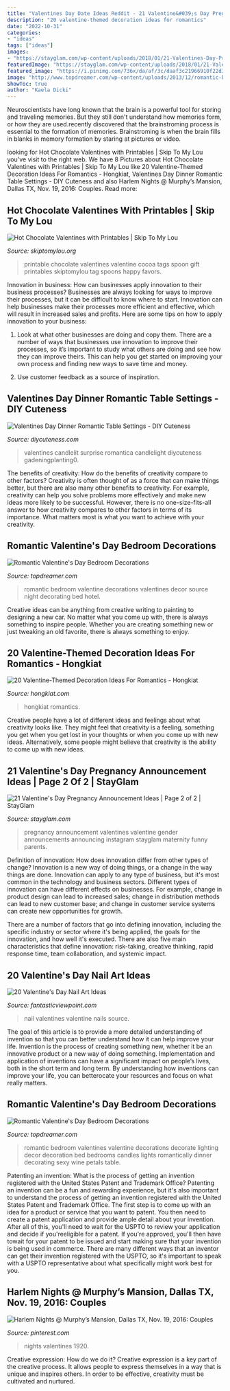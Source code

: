 ```yaml
---
title: "Valentines Day Date Ideas Reddit - 21 Valentine&#039;s Day Pregnancy Announcement Ideas"
description: "20 valentine-themed decoration ideas for romantics"
date: "2022-10-31"
categories:
- "ideas"
tags: ["ideas"]
images:
- "https://stayglam.com/wp-content/uploads/2018/01/21-Valentines-Day-Pregnancy-Announcement.jpg"
featuredImage: "https://stayglam.com/wp-content/uploads/2018/01/21-Valentines-Day-Pregnancy-Announcement.jpg"
featured_image: "https://i.pinimg.com/736x/da/af/3c/daaf3c21966910f22d3c8de9073c106d---costumes-harlem-nights.jpg"
image: "http://www.topdreamer.com/wp-content/uploads/2013/12/romantic-bedroom-for-Valentine-7.jpg"
ShowToc: true
author: "Kaela Dicki"
---
```



Neuroscientists have long known that the brain is a powerful tool for storing and traveling memories. But they still don't understand how memories form, or how they are used.recently discovered that the brainstroming process is essential to the formation of memories. Brainstroming is when the brain fills in blanks in memory formation by staring at pictures or video.

	

		
looking for Hot Chocolate Valentines with Printables | Skip To My Lou you've visit to the right web. We have 8 Pictures about Hot Chocolate Valentines with Printables | Skip To My Lou like 20 Valentine-Themed Decoration Ideas For Romantics - Hongkiat, Valentines Day Dinner Romantic Table Settings - DIY Cuteness and also Harlem Nights @ Murphy’s Mansion, Dallas TX, Nov. 19, 2016: Couples. Read more:
		
    
## Hot Chocolate Valentines With Printables | Skip To My Lou

<img loading=lazy src="http://www.skiptomylou.org/wp-content/uploads/2015/01/cocoa-for-you-tag-1.jpg" onerror="this.onerror=null;this.src='https://tse2.mm.bing.net/th?id=OIP.ncSJfbPvqUJmFTvm7lWzkgHaJ4&amp;pid=15.1';" alt="Hot Chocolate Valentines with Printables | Skip To My Lou">

_Source: skiptomylou.org_

>printable chocolate valentines valentine cocoa tags spoon gift printables skiptomylou tag spoons happy favors. 

	

Innovation in business: How can businesses apply innovation to their business processes?
Businesses are always looking for ways to improve their processes, but it can be difficult to know where to start. Innovation can help businesses make their processes more efficient and effective, which will result in increased sales and profits. Here are some tips on how to apply innovation to your business: 
1. Look at what other businesses are doing and copy them. There are a number of ways that businesses use innovation to improve their processes, so it’s important to study what others are doing and see how they can improve theirs. This can help you get started on improving your own process and finding new ways to save time and money. 

2. Use customer feedback as a source of inspiration.

    
## Valentines Day Dinner Romantic Table Settings - DIY Cuteness

<img loading=lazy src="https://diycuteness.com/wp-content/uploads/2019/12/Valentines-Day-Dinner-Romantic-Table-Settings-9.jpg" onerror="this.onerror=null;this.src='https://tse1.mm.bing.net/th?id=OIP.Xn-arz10oaYd3m-oGcJDgwHaNJ&amp;pid=15.1';" alt="Valentines Day Dinner Romantic Table Settings - DIY Cuteness">

_Source: diycuteness.com_

>valentines candlelit surprise romantica candlelight diycuteness gadeningplanting0. 

	

The benefits of creativity: How do the benefits of creativity compare to other factors?
Creativity is often thought of as a force that can make things better, but there are also many other benefits to creativity. For example, creativity can help you solve problems more effectively and make new ideas more likely to be successful. However, there is no one-size-fits-all answer to how creativity compares to other factors in terms of its importance. What matters most is what you want to achieve with your creativity.

    
## Romantic Valentine&#039;s Day Bedroom Decorations

<img loading=lazy src="http://www.topdreamer.com/wp-content/uploads/2013/12/romantic-bedroom-for-Valentine-7.jpg" onerror="this.onerror=null;this.src='https://tse4.mm.bing.net/th?id=OIP._NK8gT_BfyxqiAwbVzm0HQHaE6&amp;pid=15.1';" alt="Romantic Valentine&#039;s Day Bedroom Decorations">

_Source: topdreamer.com_

>romantic bedroom valentine decorations valentines decor source night decorating bed hotel. 

	

Creative ideas can be anything from creative writing to painting to designing a new car. No matter what you come up with, there is always something to inspire people. Whether you are creating something new or just tweaking an old favorite, there is always something to enjoy.

    
## 20 Valentine-Themed Decoration Ideas For Romantics - Hongkiat

<img loading=lazy src="https://assets.hongkiat.com/uploads/valentines-day-decoration-ideas/1-valentines-day-decoration-ideas.jpg" onerror="this.onerror=null;this.src='https://tse1.mm.bing.net/th?id=OIP.a1dfWt8PjeI5v2i9eXV-lQHaKe&amp;pid=15.1';" alt="20 Valentine-Themed Decoration Ideas For Romantics - Hongkiat">

_Source: hongkiat.com_

>hongkiat romantics. 

	

Creative people have a lot of different ideas and feelings about what creativity looks like. They might feel that creativity is a feeling, something you get when you get lost in your thoughts or when you come up with new ideas. Alternatively, some people might believe that creativity is the ability to come up with new ideas.

    
## 21 Valentine&#039;s Day Pregnancy Announcement Ideas | Page 2 Of 2 | StayGlam

<img loading=lazy src="https://stayglam.com/wp-content/uploads/2018/01/21-Valentines-Day-Pregnancy-Announcement.jpg" onerror="this.onerror=null;this.src='https://tse1.mm.bing.net/th?id=OIP.fjAKX1qZ96kXoV6hCf7cBwHaEf&amp;pid=15.1';" alt="21 Valentine&#039;s Day Pregnancy Announcement Ideas | Page 2 of 2 | StayGlam">

_Source: stayglam.com_

>pregnancy announcement valentines valentine gender announcements announcing instagram stayglam maternity funny parents. 

	

Definition of innovation: How does innovation differ from other types of change?
Innovation is a new way of doing things, or a change in the way things are done. Innovation can apply to any type of business, but it's most common in the technology and business sectors.
Different types of innovation can have different effects on businesses. For example, change in product design can lead to increased sales; change in distribution methods can lead to new customer base; and change in customer service systems can create new opportunities for growth.

There are a number of factors that go into defining innovation, including the specific industry or sector where it's being applied, the goals for the innovation, and how well it's executed. There are also five main characteristics that define innovation: risk-taking, creative thinking, rapid response time, team collaboration, and systemic impact.

    
## 20 Valentine&#039;s Day Nail Art Ideas

<img loading=lazy src="http://www.fantasticviewpoint.com/wp-content/uploads/2014/02/Valentines-Nails-7.jpg" onerror="this.onerror=null;this.src='https://tse2.mm.bing.net/th?id=OIP.18SMYUflc5JVD9rm4NZnEgHaJ7&amp;pid=15.1';" alt="20 Valentine&#039;s Day Nail Art Ideas">

_Source: fantasticviewpoint.com_

>nail valentines valentine nails source. 

	

The goal of this article is to provide a more detailed understanding of invention so that you can better understand how it can help improve your life.
Invention is the process of creating something new, whether it be an innovative product or a new way of doing something. Implementation and application of inventions can have a significant impact on people’s lives, both in the short term and long term. By understanding how inventions can improve your life, you can betterocate your resources and focus on what really matters.

    
## Romantic Valentine&#039;s Day Bedroom Decorations

<img loading=lazy src="http://www.topdreamer.com/wp-content/uploads/2013/12/nightlight.jpg" onerror="this.onerror=null;this.src='https://tse3.mm.bing.net/th?id=OIP.XwWtkgiO5t-8eK7LWToXbQHaFj&amp;pid=15.1';" alt="Romantic Valentine&#039;s Day Bedroom Decorations">

_Source: topdreamer.com_

>romantic bedroom valentines valentine decorations decorate lighting decor decoration bed bedrooms candles lights romantically dinner decorating sexy wine petals table. 

	

Patenting an invention: What is the process of getting an invention registered with the United States Patent and Trademark Office?
Patenting an invention can be a fun and rewarding experience, but it's also important to understand the process of getting an invention registered with the United States Patent and Trademark Office. The first step is to come up with an idea for a product or service that you want to patent. You then need to create a patent application and provide ample detail about your invention. After all of this, you'll need to wait for the USPTO to review your application and decide if you'reeligible for a patent. If you're approved, you'll then have towait for your patent to be issued and start making sure that your invention is being used in commerce. There are many different ways that an inventor can get their invention registered with the USPTO, so it's important to speak with a USPTO representative about what specifically might work best for you.

    
## Harlem Nights @ Murphy’s Mansion, Dallas TX, Nov. 19, 2016: Couples

<img loading=lazy src="https://i.pinimg.com/736x/da/af/3c/daaf3c21966910f22d3c8de9073c106d---costumes-harlem-nights.jpg" onerror="this.onerror=null;this.src='https://tse4.mm.bing.net/th?id=OIP.U9A5ar9mcj5X3J15xCwPMAHaJ8&amp;pid=15.1';" alt="Harlem Nights @ Murphy’s Mansion, Dallas TX, Nov. 19, 2016: Couples">

_Source: pinterest.com_

>nights valentines 1920. 

	

Creative expression: How do we do it?
Creative expression is a key part of the creative process. It allows people to express themselves in a way that is unique and inspires others. In order to be effective, creativity must be cultivated and nurtured.

